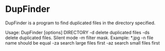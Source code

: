 DupFinder
=========
DupFinder is a program to find duplicated files in the directory specified.

Usage: DupFinder [options] DIRECTORY
 -d                                   delete duplicated files
 -ds                                  delete duplicated files. Silent mode
 -m                                   filter mask. Example: *.jpg
 -n                                   file name should be equal
 -za                                  search large files first
 -az                                  search small files first